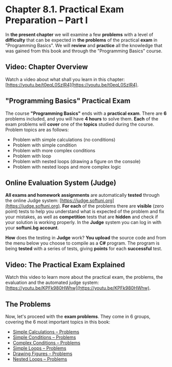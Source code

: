 # Chapter 8.1. Practical Exam Preparation – Part I

In **the present chapter** we will examine a few **problems** with a level of **difficulty** that can be expected in **the problems** of the practical **exam** in "Programming Basics". We will **review** and **practice** all the knowledge that was gained from this book and through the "Programming Basics" course.

## Video: Chapter Overview

Watch a video about what shall you learn in this chapter: [https://youtu.be/t0eqL0SzIR4](https://youtu.be/t0eqL0SzIR4).

## "Programming Basics" Practical Exam

The course **"Programming Basics"** ends with a **practical exam**. There are **6** problems included, and you will have **4 hours** to solve them. **Each** of the exam problems will **cover** one of the **topics** studied during the course. Problem topics are as follows:

* Problem with simple calculations \(no conditions\)
* Problem with simple condition
* Problem with more complex conditions
* Problem with loop
* Problem with nested loops \(drawing a figure on the console\)
* Problem with nested loops and more complex logic

## Online Evaluation System \(Judge\)

**All exams and homework assignments** are automatically **tested** through the online Judge system: [https://judge.softuni.org](https://judge.softuni.org). **For each** of the problems there are **visible** \(zero point\) tests to help you understand what is expected of the problem and fix your mistakes, as well as **competition** tests that are **hidden** and check if your solution is working properly. In the **Judge** system you can log in with your **softuni.bg account**.

**How** does the testing in **Judge** work? **You upload** the source code and from the menu below you choose to compile as a **C\#** program. The program is being **tested** with a series of tests, giving **points** for each **successful** test.

## Video: The Practical Exam Explained

Watch this video to learn more about the practical exam, the problems, the evaluation and the automated judge system: [https://youtu.be/KPFk980HWhw](https://youtu.be/KPFk980HWhw).

## The Problems

Now, let's proceed with the **exam problems**. They come in 6 groups, covering the 6 most important topics in this book:

* [Simple Calculations – Problems](/Content/Chapter-8-1-exam-preparation/simple-calculations-problems/simple-calc-problems.md)
* [Simple Conditions – Problems](/Content/Chapter-8-1-exam-preparation/simple-conditions-problems/simple-conditions-problems.md)
* [Complex Conditions – Problems](/Content/Chapter-8-1-exam-preparation/complex-conditions-problems/complex-conditions-problems.md)
* [Simple Loops – Problems](/Content/Chapter-8-1-exam-preparation/simple-loops-problems/simple-loops-problems.md)
* [Drawing Figures – Problems](/Content/Chapter-8-1-exam-preparation/drawing-figures-problems/drawing-figures-problems.md)
* [Nested Loops – Problems](/Content/Chapter-8-1-exam-preparation/nested-loops-problems/nested-loops-problems.md)



